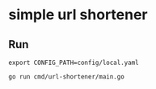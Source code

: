 # simple url shortener

## Run
```export CONFIG_PATH=config/local.yaml```

```go run cmd/url-shortener/main.go ```

